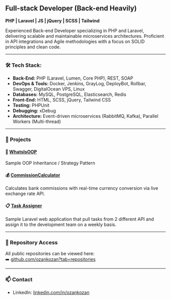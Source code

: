 ## Full-stack Developer (Back-end Heavily)  
**PHP | Laravel | JS | jQuery | SCSS | Tailwind**

Experienced Back-end Developer specializing in PHP and Laravel, delivering scalable and maintainable microservices architectures. Proficient in API integrations and Agile methodologies with a focus on SOLID principles and clean code.

---

### 🛠️ Tech Stack:

- **Back-End:** PHP (Laravel, Lumen, Core PHP), REST, SOAP  
- **DevOps & Tools:** Docker, Jenkins, GrayLog, DeployBot, Rollbar, Swagger, DigitalOcean VPS, Linux  
- **Databases:** MySQL, PostgreSQL, Elasticsearch, Redis  
- **Front-End:** HTML, SCSS, jQuery, Tailwind CSS  
- **Testing:** PHPUnit
- **Debugging:** xDebug 
- **Architecture:** Event-driven microservices (RabbitMQ, Kafka), Parallel Workers (Multi-thread)

---

### 🚀 Projects

#### 🔧 [WhatsIsOOP](https://github.com/ozankozan/whatisoop)  
Sample OOP Inheritance / Strategy Pattern

#### 💰 [CommissionCalculator](https://github.com/ozankozan/commission-task)  
Calculates bank commissions with real-time currency conversion via live exchange rate API.

#### 📋 [Task Assigner](https://github.com/ozankozan/TaskAssigner)  
Sample Laravel web application that pull tasks from 2 different API and assign it to the development team on a weekly basis.

---

### 📂 Repository Access  
All public repositories can be viewed here:  
➡️ [github.com/ozankozan?tab=repositories](https://github.com/ozankozan?tab=repositories)

---

### 📫 Contact

- LinkedIn: [linkedin.com/in/ozankozan](https://linkedin.com/in/ozankozan)
